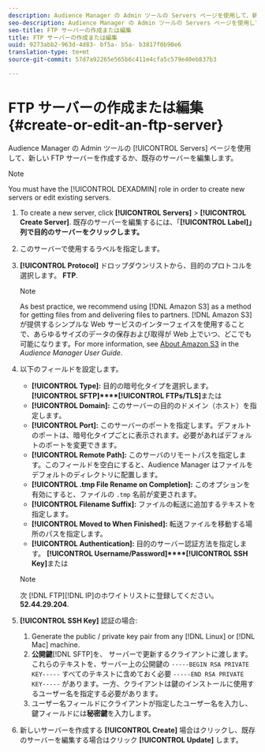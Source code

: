 ```yaml
---
description: Audience Manager の Admin ツールの Servers ページを使用して、新しい FTP サーバーを作成するか、既存のサーバーを編集します。
seo-description: Audience Manager の Admin ツールの Servers ページを使用して、新しい FTP サーバーを作成するか、既存のサーバーを編集します。
seo-title: FTP サーバーの作成または編集
title: FTP サーバーの作成または編集
uuid: 9273abb2-963d-4d83- bf5a- b5a- b3817f0b90e6
translation-type: tm+mt
source-git-commit: 57d7a92265e565b6c411e4cfa5c579e40eb837b3

---
```



# FTP サーバーの作成または編集 {#create-or-edit-an-ftp-server}

Audience Manager の Admin ツールの [!UICONTROL Servers] ページを使用して、新しい FTP サーバーを作成するか、既存のサーバーを編集します。

>[!NOTE]
>
>You must have the [!UICONTROL DEXADMIN] role in order to create new servers or edit existing servers.

1. To create a new server, click **[!UICONTROL Servers]** &gt; **[!UICONTROL Create Server]**. 既存のサーバーを編集するには、「**[!UICONTROL Label]」列で目的のサーバーをクリックします。**
1. このサーバーで使用するラベルを指定します。
1. **[!UICONTROL Protocol]** ドロップダウンリストから、目的のプロトコルを選択します。 **FTP**.

   >[!NOTE]
   >
   >As best practice, we recommend using [!DNL Amazon S3] as a method for getting files from and delivering files to partners. [!DNL Amazon S3] が提供するシンプルな Web サービスのインターフェイスを使用することで、あらゆるサイズのデータの保存および取得が Web 上でいつ、どこでも可能になります。For more information, see [About Amazon S3](https://docs.adobe.com/content/help/en/audience-manager/user-guide/reference/amazon-s3.html) in the *Audience Manager User Guide*.

1. 以下のフィールドを設定します。

   * **[!UICONTROL Type]:** 目的の暗号化タイプを選択します。 **[!UICONTROL SFTP]****[!UICONTROL FTPs/TLS]**&#x200B;または
   * **[!UICONTROL Domain]:** このサーバーの目的のドメイン（ホスト）を指定します。
   * **[!UICONTROL Port]:** このサーバーのポートを指定します。デフォルトのポートは、暗号化タイプごとに表示されます。必要があればデフォルトのポートを変更できます。
   * **[!UICONTROL Remote Path]:** このサーバのリモートパスを指定します。このフィールドを空白にすると、Audience Manager はファイルをデフォルトのディレクトリに配置します。
   * **[!UICONTROL .tmp File Rename on Completion]:** このオプションを有効にすると、ファイルの `.tmp` 名前が変更されます。
   * **[!UICONTROL Filename Suffix]:** ファイルの転送に追加するテキストを指定します。
   * **[!UICONTROL Moved to When Finished]:** 転送ファイルを移動する場所のパスを指定します。
   * **[!UICONTROL Authentication]:** 目的のサーバー認証方法を指定します。 **[!UICONTROL Username/Password]****[!UICONTROL SSH Key]**&#x200B;または
   >[!NOTE]
   >
   >次 [!DNL FTP][!DNL IP]のホワイトリストに登録してください。 **52.44.29.204**.

1. **[!UICONTROL SSH Key]** 認証の場合:
   1. Generate the public / private key pair from any [!DNL Linux] or [!DNL Mac] machine.
   1. **公開鍵**[!DNL SFTP]を、 サーバーで更新するクライアントに渡します。これらのテキストを、サーバー上の公開鍵の `-----BEGIN RSA PRIVATE KEY-----` すべてのテキストに含めておく必要 `-----END RSA PRIVATE KEY-----` があります。一方、クライアントは鍵のインストールに使用するユーザー名を指定する必要があります。
   1. ユーザー名フィールドにクライアントが指定したユーザー名を入力し、鍵フィールドには&#x200B;**秘密鍵**&#x200B;を入力します。
1. 新しいサーバーを作成する **[!UICONTROL Create]** 場合はクリックし、既存のサーバーを編集する場合はクリック **[!UICONTROL Update]** します。
